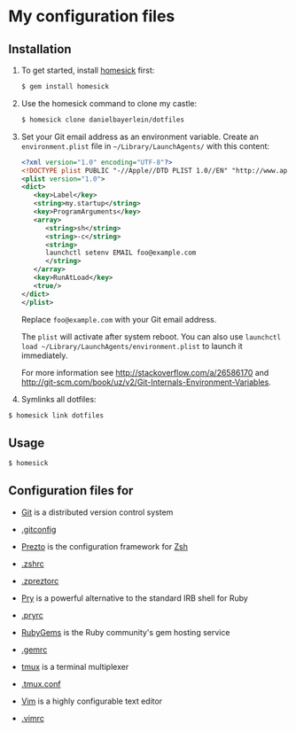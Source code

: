 # My configuration files

## Installation

1. To get started, install [homesick](https://github.com/technicalpickles/homesick) first:

   ```bash
   $ gem install homesick
   ```

2. Use the homesick command to clone my castle:

   ```bash
   $ homesick clone danielbayerlein/dotfiles
   ```

3. Set your Git email address as an environment variable. Create an `environment.plist` file in `~/Library/LaunchAgents/` with this content:

   ```xml
   <?xml version="1.0" encoding="UTF-8"?>
   <!DOCTYPE plist PUBLIC "-//Apple//DTD PLIST 1.0//EN" "http://www.apple.com/DTDs/PropertyList-1.0.dtd">
   <plist version="1.0">
   <dict>
      <key>Label</key>
      <string>my.startup</string>
      <key>ProgramArguments</key>
      <array>
         <string>sh</string>
         <string>-c</string>
         <string>
         launchctl setenv EMAIL foo@example.com
         </string>
      </array>
      <key>RunAtLoad</key>
      <true/>
   </dict>
   </plist>
   ```

   Replace `foo@example.com` with your Git email address.

   The `plist` will activate after system reboot. You can also use `launchctl load ~/Library/LaunchAgents/environment.plist` to launch it immediately.

   For more information see http://stackoverflow.com/a/26586170 and http://git-scm.com/book/uz/v2/Git-Internals-Environment-Variables.

4. Symlinks all dotfiles:

  ```bash
  $ homesick link dotfiles
  ```

## Usage

```bash
$ homesick
```

## Configuration files for

* [Git](http://git-scm.com) is a distributed version control system
 * [.gitconfig](.gitconfig.erb)

* [Prezto](https://github.com/sorin-ionescu/prezto) is the configuration framework for [Zsh](http://www.zsh.org)
 * [.zshrc](.zshrc)
 * [.zpreztorc](.zpreztorc)

* [Pry](https://github.com/pry/pry) is a powerful alternative to the standard IRB shell for Ruby
 * [.pryrc](.pryrc)

* [RubyGems](https://rubygems.org) is the Ruby community's gem hosting service
 * [.gemrc](.gemrc)

* [tmux](http://tmux.sourceforge.net) is a terminal multiplexer
 * [.tmux.conf](.tmux.conf)

* [Vim](http://www.vim.org) is a highly configurable text editor
 * [.vimrc](.vimrc)
